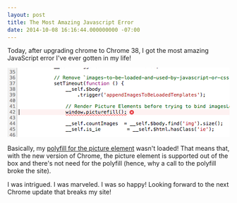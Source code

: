 ```yaml
---
layout: post
title: The Most Amazing Javascript Error
date: 2014-10-08 16:16:44.000000000 -07:00
---
```

Today, after upgrading chrome to Chrome 38, I got the most amazing JavaScript error I've ever gotten in my life! 

![The Most Amazing JavaScript Error](/assets/images/2014/Oct/Screen-Shot-2014-10-08-at-4-24-07-PM.png)

Basically, my [polyfill for the picture element](https://github.com/scottjehl/picturefill) wasn't loaded! That means that, with the new version of Chrome, the picture element is supported out of the box and there's not need for the polyfill (hence, why a call to the polyfill broke the site). 

I was intrigued. I was marveled. I was so happy! Looking forward to the next Chrome update that breaks my site!
